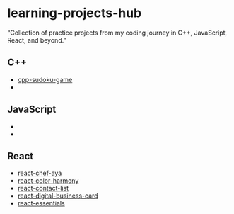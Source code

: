 # learning-projects-hub
“Collection of practice projects from my coding journey in C++, JavaScript, React, and beyond.”

## C++
- [cpp-sudoku-game](https://github.com/ahz777/cpp-sudoku-game)
- [](link-to-repo)

## JavaScript
- [](link-to-repo)
- [](link-to-repo)

## React
- [react-chef-aya](https://github.com/ahz777/react-chef-aya)
- [react-color-harmony](https://github.com/ahz777/react-color-harmony)
- [react-contact-list](https://github.com/ahz777/react-contact-list)
- [react-digital-business-card](https://github.com/ahz777/react-digital-business-card)
- [react-essentials](https://github.com/ahz777/react-essentials)
